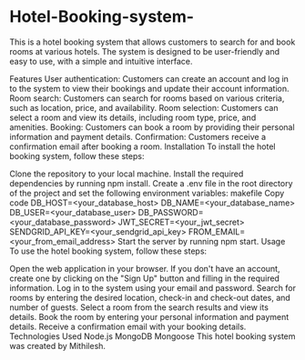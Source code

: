# Hotel-Booking-system-

This is a hotel booking system that allows customers to search for and book rooms at various hotels. The system is designed to be user-friendly and easy to use, with a simple and intuitive interface.

Features
User authentication: Customers can create an account and log in to the system to view their bookings and update their account information.
Room search: Customers can search for rooms based on various criteria, such as location, price, and availability.
Room selection: Customers can select a room and view its details, including room type, price, and amenities.
Booking: Customers can book a room by providing their personal information and payment details.
Confirmation: Customers receive a confirmation email after booking a room.
Installation
To install the hotel booking system, follow these steps:

Clone the repository to your local machine.
Install the required dependencies by running npm install.
Create a .env file in the root directory of the project and set the following environment variables:
makefile
Copy code
DB_HOST=<your_database_host>
DB_NAME=<your_database_name>
DB_USER=<your_database_user>
DB_PASSWORD=<your_database_password>
JWT_SECRET=<your_jwt_secret>
SENDGRID_API_KEY=<your_sendgrid_api_key>
FROM_EMAIL=<your_from_email_address>
Start the server by running npm start.
Usage
To use the hotel booking system, follow these steps:

Open the web application in your browser.
If you don't have an account, create one by clicking on the "Sign Up" button and filling in the required information.
Log in to the system using your email and password.
Search for rooms by entering the desired location, check-in and check-out dates, and number of guests.
Select a room from the search results and view its details.
Book the room by entering your personal information and payment details.
Receive a confirmation email with your booking details.
Technologies Used
Node.js
MongoDB
Mongoose
This hotel booking system was created by Mithilesh.
